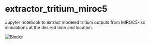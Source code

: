 # extractor_tritium_miroc5
Jupyter notebook to extract modeled tritium outputs from MIROC5-iso simulations at the desired time and location.

[![Binder](https://mybinder.org/badge_logo.svg)](https://mybinder.org/v2/gh/acauquoin/extractor_tritium_miroc5/main?labpath=extract_miroc5-iso_data_xarray.ipynb)
